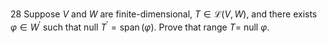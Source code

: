28 Suppose $V$ and $W$ are finite-dimensional, $T \in \mathcal{L}(V, W)$, and there exists $\varphi \in W^{\prime}$ such that null $T^{\prime}=\operatorname{span}(\varphi)$. Prove that range $T=$ null $\varphi$.
